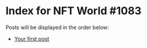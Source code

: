 # Index for NFT World #1083
Posts will be displayed in the order below:

- [Your first post](./001-first.md)

